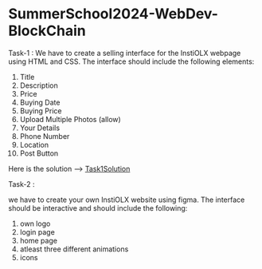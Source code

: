 # SummerSchool2024-WebDev-BlockChain


Task-1 : 
We have to create a selling interface for the InstiOLX webpage using HTML and CSS. The interface should include the following elements:
1. Title
2. Description
3. Price
4. Buying Date
5. Buying Price
6. Upload Multiple Photos (allow)
7. Your Details
8. Phone Number
9. Location
10. Post Button

Here is the solution --> [Task1Solution](https://github.com/KadariPavani/SummerSchool2024-WebDev-BlockChain/tree/main/Task1Solution)


Task-2 :

we have to create your own InstiOLX website using figma. The interface should be interactive and should include the following:

1. own logo
2. login page
3. home page
4. atleast three different animations
5. icons



